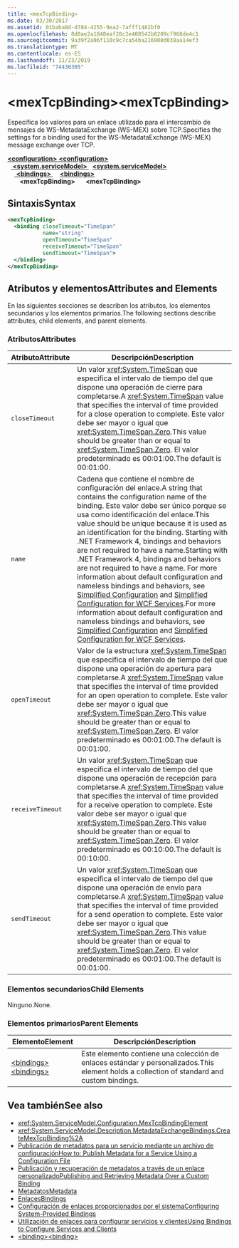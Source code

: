 ```yaml
---
title: <mexTcpBinding>
ms.date: 03/30/2017
ms.assetid: 01baba8d-d784-4255-9ea2-7afff1482bf0
ms.openlocfilehash: 8d0ae2a1848eaf28c2e408542b8209cf968de4c1
ms.sourcegitcommit: 9a39f2a06f110c9c7ca54ba216900d038aa14ef3
ms.translationtype: MT
ms.contentlocale: es-ES
ms.lasthandoff: 11/23/2019
ms.locfileid: "74430305"
---
```

# <a name="mextcpbinding"></a><span data-ttu-id="27957-101">\<mexTcpBinding></span><span class="sxs-lookup"><span data-stu-id="27957-101">\<mexTcpBinding></span></span>
<span data-ttu-id="27957-102">Especifica los valores para un enlace utilizado para el intercambio de mensajes de WS-MetadataExchange (WS-MEX) sobre TCP.</span><span class="sxs-lookup"><span data-stu-id="27957-102">Specifies the settings for a binding used for the WS-MetadataExchange (WS-MEX) message exchange over TCP.</span></span>  
  
<span data-ttu-id="27957-103">[ **\<configuration>** ](../configuration-element.md)</span><span class="sxs-lookup"><span data-stu-id="27957-103">[**\<configuration>**](../configuration-element.md)</span></span>\
<span data-ttu-id="27957-104">&nbsp;&nbsp;[ **\<system.serviceModel>** ](system-servicemodel.md)</span><span class="sxs-lookup"><span data-stu-id="27957-104">&nbsp;&nbsp;[**\<system.serviceModel>**](system-servicemodel.md)</span></span>\
<span data-ttu-id="27957-105">&nbsp;&nbsp;&nbsp;&nbsp;[ **\<bindings>** ](bindings.md)</span><span class="sxs-lookup"><span data-stu-id="27957-105">&nbsp;&nbsp;&nbsp;&nbsp;[**\<bindings>**](bindings.md)</span></span>\
<span data-ttu-id="27957-106">&nbsp;&nbsp;&nbsp;&nbsp;&nbsp;&nbsp; **\<mexTcpBinding>**</span><span class="sxs-lookup"><span data-stu-id="27957-106">&nbsp;&nbsp;&nbsp;&nbsp;&nbsp;&nbsp;**\<mexTcpBinding>**</span></span>  
  
## <a name="syntax"></a><span data-ttu-id="27957-107">Sintaxis</span><span class="sxs-lookup"><span data-stu-id="27957-107">Syntax</span></span>  
  
```xml  
<mexTcpBinding>
  <binding closeTimeout="TimeSpan"
           name="string"
           openTimeout="TimeSpan"
           receiveTimeout="TimeSpan"
           sendTimeout="TimeSpan">
  </binding>
</mexTcpBinding>
```  
  
## <a name="attributes-and-elements"></a><span data-ttu-id="27957-108">Atributos y elementos</span><span class="sxs-lookup"><span data-stu-id="27957-108">Attributes and Elements</span></span>  
 <span data-ttu-id="27957-109">En las siguientes secciones se describen los atributos, los elementos secundarios y los elementos primarios.</span><span class="sxs-lookup"><span data-stu-id="27957-109">The following sections describe attributes, child elements, and parent elements.</span></span>  
  
### <a name="attributes"></a><span data-ttu-id="27957-110">Atributos</span><span class="sxs-lookup"><span data-stu-id="27957-110">Attributes</span></span>  
  
|<span data-ttu-id="27957-111">Atributo</span><span class="sxs-lookup"><span data-stu-id="27957-111">Attribute</span></span>|<span data-ttu-id="27957-112">Descripción</span><span class="sxs-lookup"><span data-stu-id="27957-112">Description</span></span>|  
|---------------|-----------------|  
|`closeTimeout`|<span data-ttu-id="27957-113">Un valor <xref:System.TimeSpan> que especifica el intervalo de tiempo del que dispone una operación de cierre para completarse.</span><span class="sxs-lookup"><span data-stu-id="27957-113">A <xref:System.TimeSpan> value that specifies the interval of time provided for a close operation to complete.</span></span> <span data-ttu-id="27957-114">Este valor debe ser mayor o igual que <xref:System.TimeSpan.Zero>.</span><span class="sxs-lookup"><span data-stu-id="27957-114">This value should be greater than or equal to <xref:System.TimeSpan.Zero>.</span></span> <span data-ttu-id="27957-115">El valor predeterminado es 00:01:00.</span><span class="sxs-lookup"><span data-stu-id="27957-115">The default is 00:01:00.</span></span>|  
|`name`|<span data-ttu-id="27957-116">Cadena que contiene el nombre de configuración del enlace.</span><span class="sxs-lookup"><span data-stu-id="27957-116">A string that contains the configuration name of the binding.</span></span> <span data-ttu-id="27957-117">Este valor debe ser único porque se usa como identificación del enlace.</span><span class="sxs-lookup"><span data-stu-id="27957-117">This value should be unique because it is used as an identification for the binding.</span></span> <span data-ttu-id="27957-118">Starting with .NET Framework 4, bindings and behaviors are not required to have a name.</span><span class="sxs-lookup"><span data-stu-id="27957-118">Starting with .NET Framework 4, bindings and behaviors are not required to have a name.</span></span> <span data-ttu-id="27957-119">For more information about default configuration and nameless bindings and behaviors, see [Simplified Configuration](../../../wcf/simplified-configuration.md) and [Simplified Configuration for WCF Services](../../../wcf/samples/simplified-configuration-for-wcf-services.md).</span><span class="sxs-lookup"><span data-stu-id="27957-119">For more information about default configuration and nameless bindings and behaviors, see [Simplified Configuration](../../../wcf/simplified-configuration.md) and [Simplified Configuration for WCF Services](../../../wcf/samples/simplified-configuration-for-wcf-services.md).</span></span>|  
|`openTimeout`|<span data-ttu-id="27957-120">Valor de la estructura <xref:System.TimeSpan> que especifica el intervalo de tiempo del que dispone una operación de apertura para completarse.</span><span class="sxs-lookup"><span data-stu-id="27957-120">A <xref:System.TimeSpan> value that specifies the interval of time provided for an open operation to complete.</span></span> <span data-ttu-id="27957-121">Este valor debe ser mayor o igual que <xref:System.TimeSpan.Zero>.</span><span class="sxs-lookup"><span data-stu-id="27957-121">This value should be greater than or equal to <xref:System.TimeSpan.Zero>.</span></span> <span data-ttu-id="27957-122">El valor predeterminado es 00:01:00.</span><span class="sxs-lookup"><span data-stu-id="27957-122">The default is 00:01:00.</span></span>|  
|`receiveTimeout`|<span data-ttu-id="27957-123">Un valor <xref:System.TimeSpan> que especifica el intervalo de tiempo del que dispone una operación de recepción para completarse.</span><span class="sxs-lookup"><span data-stu-id="27957-123">A <xref:System.TimeSpan> value that specifies the interval of time provided for a receive operation to complete.</span></span> <span data-ttu-id="27957-124">Este valor debe ser mayor o igual que <xref:System.TimeSpan.Zero>.</span><span class="sxs-lookup"><span data-stu-id="27957-124">This value should be greater than or equal to <xref:System.TimeSpan.Zero>.</span></span> <span data-ttu-id="27957-125">El valor predeterminado es 00:10:00.</span><span class="sxs-lookup"><span data-stu-id="27957-125">The default is 00:10:00.</span></span>|  
|`sendTimeout`|<span data-ttu-id="27957-126">Un valor <xref:System.TimeSpan> que especifica el intervalo de tiempo del que dispone una operación de envío para completarse.</span><span class="sxs-lookup"><span data-stu-id="27957-126">A <xref:System.TimeSpan> value that specifies the interval of time provided for a send operation to complete.</span></span> <span data-ttu-id="27957-127">Este valor debe ser mayor o igual que <xref:System.TimeSpan.Zero>.</span><span class="sxs-lookup"><span data-stu-id="27957-127">This value should be greater than or equal to <xref:System.TimeSpan.Zero>.</span></span> <span data-ttu-id="27957-128">El valor predeterminado es 00:01:00.</span><span class="sxs-lookup"><span data-stu-id="27957-128">The default is 00:01:00.</span></span>|  
  
### <a name="child-elements"></a><span data-ttu-id="27957-129">Elementos secundarios</span><span class="sxs-lookup"><span data-stu-id="27957-129">Child Elements</span></span>  
 <span data-ttu-id="27957-130">Ninguno.</span><span class="sxs-lookup"><span data-stu-id="27957-130">None.</span></span>  
  
### <a name="parent-elements"></a><span data-ttu-id="27957-131">Elementos primarios</span><span class="sxs-lookup"><span data-stu-id="27957-131">Parent Elements</span></span>  
  
|<span data-ttu-id="27957-132">Elemento</span><span class="sxs-lookup"><span data-stu-id="27957-132">Element</span></span>|<span data-ttu-id="27957-133">Descripción</span><span class="sxs-lookup"><span data-stu-id="27957-133">Description</span></span>|  
|-------------|-----------------|  
|[<span data-ttu-id="27957-134">\<bindings></span><span class="sxs-lookup"><span data-stu-id="27957-134">\<bindings></span></span>](bindings.md)|<span data-ttu-id="27957-135">Este elemento contiene una colección de enlaces estándar y personalizados.</span><span class="sxs-lookup"><span data-stu-id="27957-135">This element holds a collection of standard and custom bindings.</span></span>|  
  
## <a name="see-also"></a><span data-ttu-id="27957-136">Vea también</span><span class="sxs-lookup"><span data-stu-id="27957-136">See also</span></span>

- <xref:System.ServiceModel.Configuration.MexTcpBindingElement>
- <xref:System.ServiceModel.Description.MetadataExchangeBindings.CreateMexTcpBinding%2A>
- [<span data-ttu-id="27957-137">Publicación de metadatos para un servicio mediante un archivo de configuración</span><span class="sxs-lookup"><span data-stu-id="27957-137">How to: Publish Metadata for a Service Using a Configuration File</span></span>](../../../wcf/feature-details/how-to-publish-metadata-for-a-service-using-a-configuration-file.md)
- [<span data-ttu-id="27957-138">Publicación y recuperación de metadatos a través de un enlace personalizado</span><span class="sxs-lookup"><span data-stu-id="27957-138">Publishing and Retrieving Metadata Over a Custom Binding</span></span>](../../../wcf/extending/publishing-and-retrieving-metadata-over-a-custom-binding.md)
- [<span data-ttu-id="27957-139">Metadatos</span><span class="sxs-lookup"><span data-stu-id="27957-139">Metadata</span></span>](../../../wcf/feature-details/metadata.md)
- [<span data-ttu-id="27957-140">Enlaces</span><span class="sxs-lookup"><span data-stu-id="27957-140">Bindings</span></span>](../../../wcf/bindings.md)
- [<span data-ttu-id="27957-141">Configuración de enlaces proporcionados por el sistema</span><span class="sxs-lookup"><span data-stu-id="27957-141">Configuring System-Provided Bindings</span></span>](../../../wcf/feature-details/configuring-system-provided-bindings.md)
- [<span data-ttu-id="27957-142">Utilización de enlaces para configurar servicios y clientes</span><span class="sxs-lookup"><span data-stu-id="27957-142">Using Bindings to Configure Services and Clients</span></span>](../../../wcf/using-bindings-to-configure-services-and-clients.md)
- [<span data-ttu-id="27957-143">\<binding></span><span class="sxs-lookup"><span data-stu-id="27957-143">\<binding></span></span>](bindings.md)
